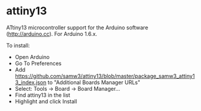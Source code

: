 # attiny13
ATtiny13 microcontroller support for the Arduino software (http://arduino.cc). For Arduino 1.6.x.

To install:

* Open Arduino
* Go To Preferences
* Add https://github.com/samw3/attiny13/blob/master/package_samw3_attiny13_index.json to "Additional Boards Manager URLs"
* Select: Tools -> Board -> Board Manager...
* Find attiny13 in the list
* Highlight and click Install
